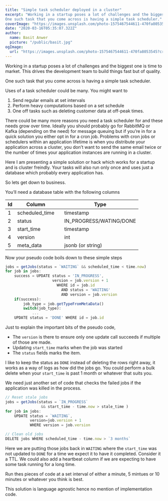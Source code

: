```yaml
---
title: "Simple task scheduler deployed in a cluster"
excerpt: "Working in a startup poses a lot of challenges and the biggest one is time to market. This drives the development team to build things fast but of quality.
One such task that you come across is having a simple task scheduler."
coverImage: "https://images.unsplash.com/photo-1575467544611-470fa8053545?crop=entropy&cs=tinysrgb&fm=jpg&ixid=MnwzMzA4NDl8MHwxfGFsbHx8fHx8fHx8fDE2NTMxNTc2MjQ&ixlib=rb-1.2.1&q=85&raw_url=true&fit=crop&w=2560&h=1707"
date: "2020-03-16T05:35:07.322Z"
author:
  name: Basit Anwer
  picture: "/public/basit.jpg"
ogImage:
  url: "https://images.unsplash.com/photo-1575467544611-470fa8053545?crop=entropy&cs=tinysrgb&fm=jpg&ixid=MnwzMzA4NDl8MHwxfGFsbHx8fHx8fHx8fDE2NTMxNTc2MjQ&ixlib=rb-1.2.1&q=85&raw_url=true&fit=crop&w=2560&h=1707"
---
```


Working in a startup poses a lot of challenges and the biggest one is time to market. This drives the development team to build things fast but of quality.

One such task that you come across is having a simple task scheduler.

Uses of a task scheduler could be many. You might want to

1. Send regular emails at set intervals
2. Perform heavy computations based on a set schedule
3. One off tasks such as deleting customer data at off-peak times.

There could be many more reasons you need a task scheduler for and these needs grow over time. Ideally you should probably go for RabbitMQ or Kafka (depending on the need) for message queuing but if you’re in for a quick solution you either opt in for a cron job. Problems with cron jobs or schedulers within an application lifetime is when you distribute your application across a cluster, you don’t want to send the same email twice or the number of times your application instances are running in a cluster.

Here I am presenting a simple solution or hack which works for a startup and is cluster freindly. Your tasks will also run only once and uses just a database which probably every application has.

So lets get down to business.

You’ll need a database table with the following columns

| **Id** | **Column**     |     | **Type**                |
| ------ | -------------- | --- | ----------------------- |
| 1      | scheduled_time |     | timestamp               |
| 2      | status         |     | IN_PROGRESS/WATING/DONE |
| 3      | start_time     |     | timestamp               |
| 4      | version        |     | int                     |
| 5      | meta_data      |     | jsonb (or string)       |

Now your pseudo code boils down to these simple steps

```typescript
jobs = getJobs(status = `WAITING` && scheduled_time < time.now)
for job in jobs:
	success = UPDATE status = 'IN_PROGRESS',
    				 version = job.version + 1
		    		   WHERE id = job.id
        		         AND status = 'WAITING'
                         AND version = job.version
    if(success):
    	job_type = job.getTypeFromMetaData()
        switch(job_type):
        	...
    UPDATE status = 'DONE' WHERE id = job.id
```

Just to explain the important bits of the pseudo code,

- The `version` is there to ensure only one update call succeeds if multiple of those are made.
- Updating `start_time` marks when the job was started
- The `status` fields marks the item.

I like to keep the status as `DONE` instead of deleting the rows right away, it works as a way of logs as how did the jobs go. You could perform a bulk delete when your `start_time` is past 1 month or whatever that suits you.

We need just another set of code that checks the failed jobs if the application was killed in the process.

```typescript
// Reset stale jobs
jobs = getJobs(status = `IN_PROGRESS`
				&& start_time - time.now > stale_time )
for job in jobs:
	UPDATE status = `WAITING`,
    	   version=job.version + 1
           WHERE version = job.version

// Clean old jobs
DELETE jobs WHERE scheduled_time - time.now > `3 months`
```

Here we are putting those jobs back in `WAITING` where the `start_time` was not updated to `DONE` for a time we expect it to have it completed. Consider it a TTL. We could also add a heartbeat column if we are expecting to have some task running for a long time.

Run thes pieces of code at a set interval of either a minute, 5 mintues or 10 minutes or whatever you think is best.

This solution is language agnostic hence no mention of implementation code.
